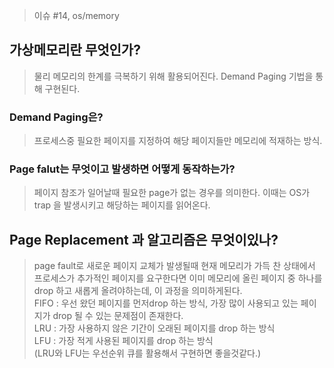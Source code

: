 > 이슈 #14, os/memory

## 가상메모리란 무엇인가?
> 물리 메모리의 한계를 극복하기 위해 활용되어진다.
> Demand Paging 기법을 통해 구현된다.

### Demand Paging은?
> 프로세스중 필요한 페이지를 지정하여 해당 페이지들만 메모리에 적재하는 방식. 

### Page falut는 무엇이고 발생하면 어떻게 동작하는가?
> 페이지 참조가 일어날때 필요한 page가 없는 경우를 의미한다. 이때는 OS가 trap 을 발생시키고 해당하는 페이지를 읽어온다. 

## Page Replacement 과 알고리즘은 무엇이있나?
> page fault로 새로운 페이지 교체가 발생될때 현재 메모리가 가득 찬 상태에서 프로세스가 추가적인 페이지를 요구한다면 이미 메모리에 올린 페이지 중 하나를 
> drop 하고 새롭게 올려야하는데, 이 과정을 의미하게된다.  
> FIFO : 우선 왔던 페이지를 먼저drop 하는 방식, 가장 많이 사용되고 있는 페이지가 drop 될 수 있는 문제점이 존재한다.  
> LRU : 가장 사용하지 않은 기간이 오래된 페이지를 drop 하는 방식  
> LFU : 가장 적게 사용된 페이지를 drop 하는 방식  
> (LRU와 LFU는 우선순위 큐를 활용해서 구현하면 좋을것같다.)
